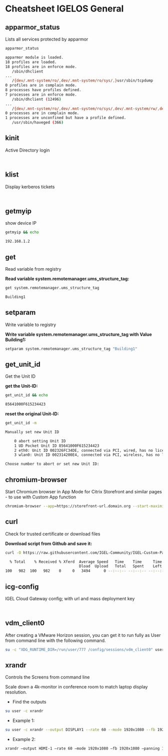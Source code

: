 # Cheatsheet IGELOS General

## apparmor_status

Lists all services protected by apparmor

```bash linenums="1"
apparmor_status
```

```bash linenums="1"
apparmor module is loaded.
18 profiles are loaded.
18 profiles are in enforce mode.
   /sbin/dhclient
...
   /{dev/.mnt-system/ro/,dev/.mnt-system/ro/sys/,}usr/sbin/tcpdump
0 profiles are in complain mode.
8 processes have profiles defined.
7 processes are in enforce mode.
   /sbin/dhclient (12496)
...
   /{dev/.mnt-system/ro/,dev/.mnt-system/ro/sys/,dev/.mnt-system/rw/,dev/.mnt-system/rw/sys/,}services/fbrw/firefox/{,*[^s][^h]} (14061)
0 processes are in complain mode.
1 processes are unconfined but have a profile defined.
   /usr/sbin/haveged (366)
```

## kinit

Active Directory login

```bash linenums="1"

```

```bash linenums="1"

```

## klist

Display kerberos tickets

```bash linenums="1"

```

```bash linenums="1"

```

## getmyip

show device IP

```bash linenums="1"
getmyip && echo
```

```bash linenums="1"
192.168.1.2
```

## get

Read variable from registry

**Read variable system.remotemanager.ums_structure_tag:**

```bash linenums="1"
get system.remotemanager.ums_structure_tag
```

```bash linenums="1"
Building1
```

## setparam

Write variable to registry

**Write variable system.remotemanager.ums_structure_tag with Value Building1:**

```bash linenums="1"
setparam system.remotemanager.ums_structure_tag "Building1"
```

## get_unit_id

Get the Unit ID

**get the Unit-ID:**

```bash linenums="1"
get_unit_id && echo
```

```bash linenums="1"
85641000F615234423
```

**reset the original Unit-ID:**

```bash linenums="1"
get_unit_id -m
```

```bash linenums="1"
Manually set new Unit ID

    0 abort setting Unit ID
    1 UD Pocket Unit ID 85641000F615234423
    2 eth0: Unit ID 002326FC34DE, connected via PCI, wired, has no license
    3 wlan0: Unit ID 002314200E4, connected via PCI, wireless, has no license

Choose number to abort or set new Unit ID:
```

## chromium-browser

Start Chromium browser in App Mode for Citrix Storefront and similar pages - to use with Custom App function

```bash linenums="1"
chromium-browser --app=https://storefront-url.domain.org --start-maximized
```

## curl

Check for trusted certificate or download files

**Download script from Github and save it:**

```bash linenums="1"
curl -O https://raw.githubusercontent.com/IGEL-Community/IGEL-Custom-Partitions/master/CP_Source/Unified_Communications/Zoom/build/build-zoom-cp.sh
```

```bash linenums="1"
  % Total    % Received % Xferd  Average Speed   Time    Time     Time  Current
                                 Dload  Upload   Total   Spent    Left  Speed
100   982  100   982    0     0   3494      0 --:--:-- --:--:-- --:--:--  3494
```

## icg-config

IGEL Cloud Gateway config; with url and mass deployment key

```bash linenums="1"

```

```bash linenums="1"

```

## vdm_client0

After creating a VMware Horizon session, you can get it to run fully as User from command line with the following command.

```bash linenums="1"
su -c "XDG_RUNTIME_DIR=/run/user/777 /config/sessions/vdm_client0" user &
```

## xrandr

Controls the Screens from command line

Scale down a 4k-monitor in conference room to match laptop display resolution.

- Find the outputs

```bash linenums="1"
su user -c xrandr
```

- Example 1:

```bash linenums="1"
su user -c xrandr --output DISPLAY1 --rate 60 --mode 1920x1080 --fb 1920x1080 --panning 1920x1080* --output DISPLAY2 --mode 1920x1080 --same-as DISPLAY1
```

- Example 2:

```bash linenums="1"
xrandr —output HDMI-1 —rate 60 —mode 1920x1080 —fb 1920x1080 —panning 1920x1080* —output eDP-1 —mode 1920x1080 —same-as HDMI-1
```
